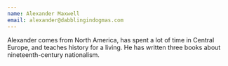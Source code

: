 ```yaml
---
name: Alexander Maxwell
email: alexander@dabblingindogmas.com
---
```


Alexander comes from North America, has spent a lot of time in Central Europe, and teaches history for a living. He has written three books about nineteenth-century nationalism.
